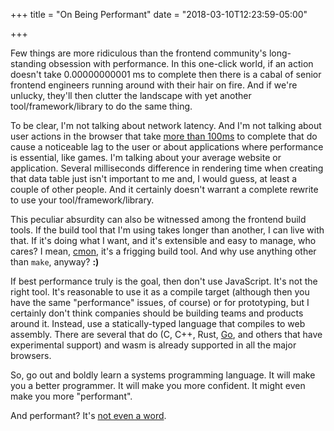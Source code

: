 +++
title = "On Being Performant"
date = "2018-03-10T12:23:59-05:00"

+++

Few things are more ridiculous than the frontend community's long-standing obsession with performance.  In this one-click world, if an action doesn't take 0.00000000001 ms to complete then there is a cabal of senior frontend engineers running around with their hair on fire.  And if we're unlucky, they'll then clutter the landscape with yet another tool/framework/library to do the same thing.

To be clear, I'm not talking about network latency.  And I'm not talking about user actions in the browser that take [more than 100ms] to complete that do cause a noticeable lag to the user or about applications where performance is essential, like games.  I'm talking about your average website or application.  Several milliseconds difference in rendering time when creating that data table just isn't important to me and, I would guess, at least a couple of other people.  And it certainly doesn't warrant a complete rewrite to use your tool/framework/library.

This peculiar absurdity can also be witnessed among the frontend build tools.  If the build tool that I'm using takes longer than another, I can live with that.  If it's doing what I want, and it's extensible and easy to manage, who cares?  I mean, [cmon], it's a frigging build tool.  And why use anything other than `make`, anyway? **:)**

If best performance truly is the goal, then don't use JavaScript.  It's not the right tool.  It's reasonable to use it as a compile target (although then you have the same "performance" issues, of course) or for prototyping, but I certainly don't think companies should be building teams and products around it.  Instead, use a statically-typed language that compiles to web assembly.  There are several that do (C, C++, Rust, [Go], and others that have experimental support) and wasm is already supported in all the major browsers.

So, go out and boldly learn a systems programming language.  It will make you a better programmer.  It will make you more confident.  It might even make you more "performant".

And performant?  It's [not even a word].

[more than 100ms]: https://stackoverflow.com/a/2547903
[cmon]: https://www.youtube.com/watch?v=SP_9zH9Q44o
[Go]: https://github.com/golang/go/issues/18892
[not even a word]: https://www.merriam-webster.com/dictionary/performant

